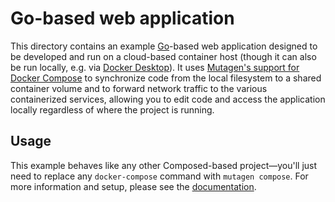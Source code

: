 # Go-based web application

This directory contains an example [Go](https://golang.org/)-based web
application designed to be developed and run on a cloud-based container host
(though it can also be run locally, e.g. via
[Docker Desktop](https://www.docker.com/products/docker-desktop)). It uses
[Mutagen's support for Docker Compose](https://mutagen.io/documentation/orchestration/compose)
to synchronize code from the local filesystem to a shared container volume and
to forward network traffic to the various containerized services, allowing you
to edit code and access the application locally regardless of where the project
is running.


## Usage

This example behaves like any other Composed-based project—you'll just need to
replace any `docker-compose` command with `mutagen compose`. For more
information and setup, please see the
[documentation](https://mutagen.io/documentation/orchestration/compose).
